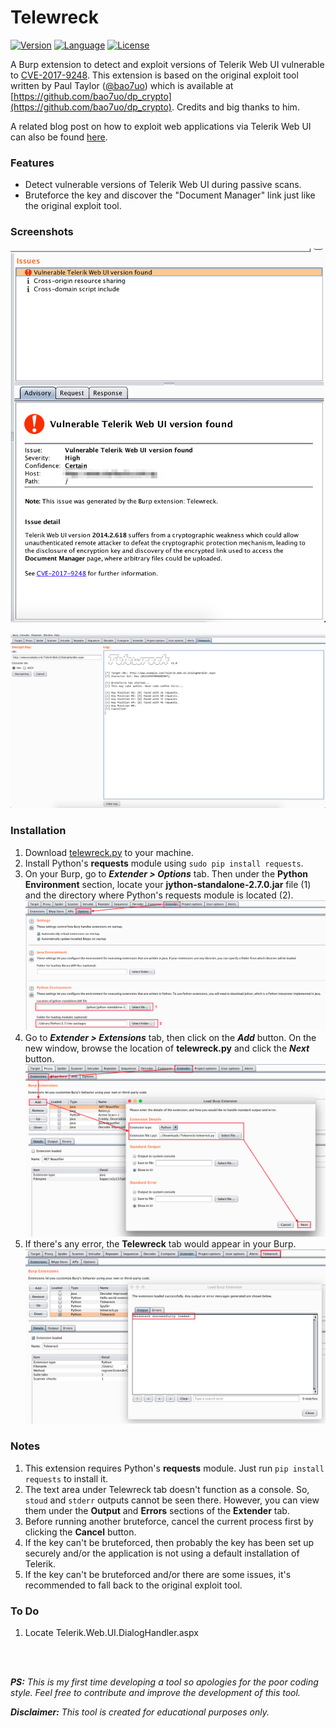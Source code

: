 # Telewreck
[![Version](https://img.shields.io/badge/Version-v1.0-green.svg)]()
[![Language](https://img.shields.io/badge/Language-Jython-orange.svg)](http://www.jython.org/)
[![License](https://img.shields.io/badge/License-MIT-red.svg)](https://github.com/capt-meelo/Telewreck/blob/master/LICENSE)


A Burp extension to detect and exploit versions of Telerik Web UI vulnerable to [CVE-2017-9248](https://www.telerik.com/support/kb/aspnet-ajax/details/cryptographic-weakness). This extension is based on the original exploit tool written by Paul Taylor ([@bao7uo](https://twitter.com/bao7uo)) which is available at [https://github.com/bao7uo/dp_crypto](https://github.com/bao7uo/dp_crypto). Credits and big thanks to him. 

A related blog post on how to exploit web applications via Telerik Web UI can also be found [here](https://capt-meelo.github.io/pentest/2018/08/03/pwning-with-telerik.html).

### Features
* Detect vulnerable versions of Telerik Web UI during passive scans.
* Bruteforce the key and discover the "Document Manager" link just like the original exploit tool.


### Screenshots
![Passive Scan](/images/01.png)

![Telewreck Tab](/images/02.png)


### Installation

1. Download [telewreck.py](https://raw.githubusercontent.com/capt-meelo/Telewreck/master/telewreck.py) to your machine.
2. Install Python's **requests** module using `sudo pip install requests`.
2. On your Burp, go to _**Extender > Options**_ tab. Then under the **Python Environment** section, locate your **jython-standalone-2.7.0.jar** file (1) and the directory where Python's requests module is located (2).
![Burp Tab](/images/03.png)
3. Go to _**Extender > Extensions**_ tab, then click on the _**Add**_ button. On the new window, browse the location of **telewreck.py** and click the _**Next**_ button.
![Load Telewreck](/images/04.png)
4. If there's any error, the **Telewreck** tab would appear in your Burp. 
![Load Success](/images/05.png)


### Notes
1. This extension requires Python's **requests** module. Just run `pip install requests` to install it.
2. The text area under Telewreck tab doesn't function as a console. So, `stoud` and `stderr` outputs cannot be seen there. However, you can view them under the **Output** and **Errors** sections of the **Extender** tab.
3. Before running another bruteforce, cancel the current process first by clicking the **Cancel** button.
4. If the key can't be bruteforced, then probably the key has been set up securely and/or the application is not using a default installation of Telerik.
5. If the key can't be bruteforced and/or there are some issues, it's recommended to fall back to the original exploit tool. 


### To Do
1. Locate Telerik.Web.UI.DialogHandler.aspx

<br>
<br>

_**PS:** This is my first time developing a tool so apologies for the poor coding style. Feel free to contribute and improve the development of this tool._

_**Disclaimer:** This tool is created for educational purposes only._
